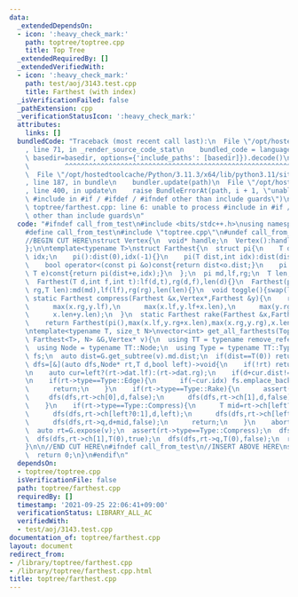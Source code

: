 ```yaml
---
data:
  _extendedDependsOn:
  - icon: ':heavy_check_mark:'
    path: toptree/toptree.cpp
    title: Top Tree
  _extendedRequiredBy: []
  _extendedVerifiedWith:
  - icon: ':heavy_check_mark:'
    path: test/aoj/3143.test.cpp
    title: Farthest (with index)
  _isVerificationFailed: false
  _pathExtension: cpp
  _verificationStatusIcon: ':heavy_check_mark:'
  attributes:
    links: []
  bundledCode: "Traceback (most recent call last):\n  File \"/opt/hostedtoolcache/Python/3.11.3/x64/lib/python3.11/site-packages/onlinejudge_verify/documentation/build.py\"\
    , line 71, in _render_source_code_stat\n    bundled_code = language.bundle(stat.path,\
    \ basedir=basedir, options={'include_paths': [basedir]}).decode()\n          \
    \         ^^^^^^^^^^^^^^^^^^^^^^^^^^^^^^^^^^^^^^^^^^^^^^^^^^^^^^^^^^^^^^^^^^^^^^^^^^^^^^^^^\n\
    \  File \"/opt/hostedtoolcache/Python/3.11.3/x64/lib/python3.11/site-packages/onlinejudge_verify/languages/cplusplus.py\"\
    , line 187, in bundle\n    bundler.update(path)\n  File \"/opt/hostedtoolcache/Python/3.11.3/x64/lib/python3.11/site-packages/onlinejudge_verify/languages/cplusplus_bundle.py\"\
    , line 400, in update\n    raise BundleErrorAt(path, i + 1, \"unable to process\
    \ #include in #if / #ifdef / #ifndef other than include guards\")\nonlinejudge_verify.languages.cplusplus_bundle.BundleErrorAt:\
    \ toptree/farthest.cpp: line 6: unable to process #include in #if / #ifdef / #ifndef\
    \ other than include guards\n"
  code: "#ifndef call_from_test\n#include <bits/stdc++.h>\nusing namespace std;\n\n\
    #define call_from_test\n#include \"toptree.cpp\"\n#undef call_from_test\n\n#endif\n\
    //BEGIN CUT HERE\nstruct Vertex{\n  void* handle;\n  Vertex():handle(nullptr){}\n\
    };\n\ntemplate<typename T>\nstruct Farthest{\n  struct pi{\n    T dist;\n    int\
    \ idx;\n    pi():dist(0),idx(-1){}\n    pi(T dist,int idx):dist(dist),idx(idx){}\n\
    \    bool operator<(const pi &o)const{return dist<o.dist;}\n    pi operator+(const\
    \ T e)const{return pi(dist+e,idx);}\n  };\n  pi md,lf,rg;\n  T len;\n  Farthest():lf(0,-1),rg(0,-1),len(0){}\n\
    \  Farthest(T d,int f,int t):lf(d,t),rg(d,f),len(d){}\n  Farthest(pi md,pi lf,pi\
    \ rg,T len):md(md),lf(lf),rg(rg),len(len){}\n  void toggle(){swap(lf,rg);}\n \
    \ static Farthest compress(Farthest &x,Vertex*,Farthest &y){\n    return Farthest(\n\
    \      max(x.rg,y.lf),\n      max(x.lf,y.lf+x.len),\n      max(y.rg,x.rg+y.len),\n\
    \      x.len+y.len);\n  }\n  static Farthest rake(Farthest &x,Farthest &y){\n\
    \    return Farthest(pi(),max(x.lf,y.rg+x.len),max(x.rg,y.rg),x.len);\n  }\n};\n\
    \ntemplate<typename T, size_t N>\nvector<int> get_all_farthests(TopTree<Vertex,\
    \ Farthest<T>, N> &G,Vertex* v){\n  using TT = typename remove_reference<decltype(G)>::type;\n\
    \  using Node = typename TT::Node;\n  using Type = typename TT::Type;\n  vector<int>\
    \ fs;\n  auto dist=G.get_subtree(v).md.dist;\n  if(dist==T(0)) return {};\n  auto\
    \ dfs=[&](auto dfs,Node* rt,T d,bool left)->void{\n    if(!rt) return;\n    G.propagate(rt);\n\
    \n    auto cur=left?(rt->dat.lf):(rt->dat.rg);\n    if(d+cur.dist!=dist) return;\n\
    \n    if(rt->type==Type::Edge){\n      if(~cur.idx) fs.emplace_back(cur.idx);\n\
    \      return;\n    }\n    if(rt->type==Type::Rake){\n      assert(!left);\n \
    \     dfs(dfs,rt->ch[0],d,false);\n      dfs(dfs,rt->ch[1],d,false);\n      return;\n\
    \    }\n    if(rt->type==Type::Compress){\n      T mid=rt->ch[left?0:1]->dat.len;\n\
    \      dfs(dfs,rt->ch[left?0:1],d,left);\n      dfs(dfs,rt->ch[left?1:0],d+mid,left);\n\
    \      dfs(dfs,rt->q,d+mid,false);\n      return;\n    }\n    abort();\n  };\n\
    \  auto rt=G.expose(v);\n  assert(rt->type==Type::Compress);\n  dfs(dfs,rt->ch[0],T(0),false);\n\
    \  dfs(dfs,rt->ch[1],T(0),true);\n  dfs(dfs,rt->q,T(0),false);\n  return fs;\n\
    }\n\n//END CUT HERE\n#ifndef call_from_test\n//INSERT ABOVE HERE\nsigned main(){\n\
    \  return 0;\n}\n#endif\n"
  dependsOn:
  - toptree/toptree.cpp
  isVerificationFile: false
  path: toptree/farthest.cpp
  requiredBy: []
  timestamp: '2021-09-25 22:06:41+09:00'
  verificationStatus: LIBRARY_ALL_AC
  verifiedWith:
  - test/aoj/3143.test.cpp
documentation_of: toptree/farthest.cpp
layout: document
redirect_from:
- /library/toptree/farthest.cpp
- /library/toptree/farthest.cpp.html
title: toptree/farthest.cpp
---
```

